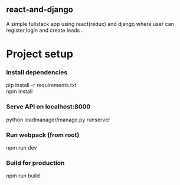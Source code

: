 ## react-and-django
A simple fullstack app using react(redux) and django where user can register,login and create leads .


# Project setup

### Install dependencies
pip install -r requirements.txt<br/>
npm install

### Serve API on localhost:8000
python leadmanager/manage.py runserver

### Run webpack (from root)
npm run dev

### Build for production
npm run build
